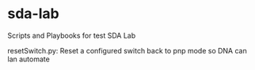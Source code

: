 # sda-lab
Scripts and Playbooks for test SDA Lab

resetSwitch.py: Reset a configured switch back to pnp mode so DNA can lan automate
